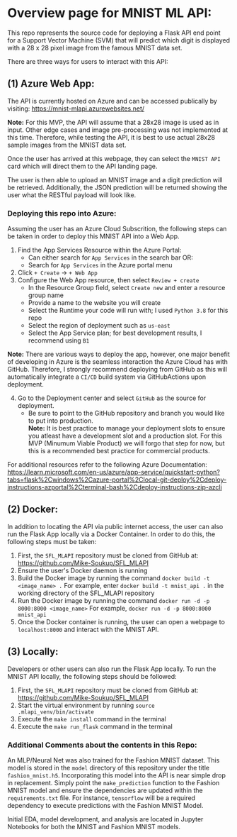 # Overview page for MNIST ML API:

This repo represents the source code for deploying a Flask API end point for a Support Vector Machine (SVM) that will predict which digit is displayed with a 28 x 28 pixel image from the famous MNIST data set. 

There are three ways for users to interact with this API:

## (1) Azure Web App:
The API is currently hosted on Azure and can be accessed publically by visiting: https://mnist-mlapi.azurewebsites.net/

**Note:** For this MVP, the API will assume that a 28x28 image is used as in input. Other edge cases and image pre-processing was not implemented at this time. Therefore, while testing the API, it is best to use actual 28x28 sample images from the MNIST data set. 

Once the user has arrived at this webpage, they can select the `MNIST API` card which will direct them to the API landing page. 

The user is then able to upload an MNIST image and a digit prediction will be retrieved. Additionally, the JSON prediction will be returned showing the user what the RESTful payload will look like.

### Deploying this repo into Azure:
Assuming the user has an Azure Cloud Subscrition, the following steps can be taken in order to deploy this MNIST API into a Web App. 

1. Find the App Services Resource within the Azure Portal:
    - Can either search for `App Services` in the search bar OR:
    - Search for `App Services` in the Azure portal menu
2. Click `+ Create` -> `+ Web App`
3. Configure the Web App resource, then select `Review + create`
    - In the Resource Group field, select `Create new` and enter a resource group name
    - Provide a name to the website you will create
    - Select the Runtime your code will run with; I used `Python 3.8` for this repo
    - Select the region of deployment such as `us-east`
    - Select the App Service plan; for best development results, I recommend using `B1`

**Note:** There are various ways to deploy the app, however, one major benefit of developing in Azure is the seamless interaction the Azure Cloud has with GitHub. Therefore, I strongly recommend deploying from GitHub as this will automatically integrate a `CI/CD` build system via GitHubActions upon deployment. 

4. Go to the Deployment center and select `GitHub` as the source for deployment. 
    - Be sure to point to the GitHub repository and branch you would like to put into production. <br>
    **Note:** It is best practice to manage your deployment slots to ensure you atleast have a development slot and a production slot. For this MVP (Minumum Viable Product) we will forgo that step for now, but this is a recommended best practice for commercial products. 

For additional resources refer to the following Azure Documentation: https://learn.microsoft.com/en-us/azure/app-service/quickstart-python?tabs=flask%2Cwindows%2Cazure-portal%2Clocal-git-deploy%2Cdeploy-instructions-azportal%2Cterminal-bash%2Cdeploy-instructions-zip-azcli 

## (2) Docker:
In addition to locating the API via public internet access, the user can also run the Flask App locally via a Docker Container. In order to do this, the following steps must be taken:

1. First, the `SFL_MLAPI` repository must be cloned from GitHub at: https://github.com/Mike-Soukup/SFL_MLAPI
2. Ensure the user's Docker daemon is running
3. Build the Docker image by running the command `docker build -t <image_name> .`
    For example, enter `docker build -t mnist_api .` in the working directory of the SFL_MLAPI repository
4. Run the Docker image by running the command `docker run -d -p 8000:8000 <image_name>`
    For example, `docker run -d -p 8000:8000 mnist_api`
5. Once the Docker container is running, the user can open a webpage to `localhost:8000` and interact with the MNIST API.

## (3) Locally:
Developers or other users can also run the Flask App locally. To run the MNIST API locally, the following steps should be followed:

1. First, the `SFL_MLAPI` repository must be cloned from GitHub at: https://github.com/Mike-Soukup/SFL_MLAPI
2. Start the virtual environment by running `source .mlapi_venv/bin/activate`
3. Execute the `make install` command in the terminal
4. Execute the `make run_flask` command in the terminal

### Additional Comments about the contents in this Repo:

An MLP/Neural Net was also trained for the Fashion MNIST dataset. This model is stored in the `model` directory of this repository under the title `fashion_mnist.h5`. Incorporating this model into the API is near simple drop in replacement. Simply point the `make_prediction` function to the Fashion MNIST model and ensure the dependencies are updated within the `requirements.txt` file. For instance, `tensorflow` will be a required dependency to execute predictions with the Fashion MNIST Model.

Initial EDA, model development, and analysis are located in Jupyter Notebooks for both the MNIST and Fashion MNIST models. 
